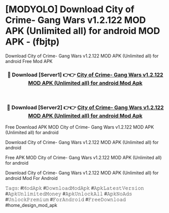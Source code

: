 # [MODYOLO] Download City of Crime- Gang Wars v1.2.122 MOD APK (Unlimited all) for android MOD APK - (fbjtp)
Download City of Crime- Gang Wars v1.2.122 MOD APK (Unlimited all) for android Free Mod APK

<div align="center">
<h3>🔴 Download [Server1] 👉👉 <a href="https://apk-comot.site?title=City_of_Crime-_Gang_Wars_v1.2.122_MOD_APK_(Unlimited_all)_for_android">City of Crime- Gang Wars v1.2.122 MOD APK (Unlimited all) for android Mod Apk</a></h3><br>

<h3>🔴 Download [Server2] 👉👉 <a href="https://apk-comot.site?title=City_of_Crime-_Gang_Wars_v1.2.122_MOD_APK_(Unlimited_all)_for_android">City of Crime- Gang Wars v1.2.122 MOD APK (Unlimited all) for android Mod Apk</a></h3>
</div>


Free Download APK MOD City of Crime- Gang Wars v1.2.122 MOD APK (Unlimited all) for android

Download City of Crime- Gang Wars v1.2.122 MOD APK (Unlimited all) for android 

Free APK MOD City of Crime- Gang Wars v1.2.122 MOD APK (Unlimited all) for android 

Download City of Crime- Gang Wars v1.2.122 MOD APK (Unlimited all) for android Mod For Android

𝚃𝚊𝚐𝚜: #𝙼𝚘𝚍𝙰𝚙𝚔 #𝙳𝚘𝚠𝚗𝚕𝚘𝚊𝚍𝙼𝚘𝚍𝙰𝚙𝚔 #𝙰𝚙𝚔𝙻𝚊𝚝𝚎𝚜𝚝𝚅𝚎𝚛𝚜𝚒𝚘𝚗 #𝙰𝚙𝚔𝚄𝚗𝚕𝚒𝚖𝚒𝚝𝚎𝚍𝙼𝚘𝚗𝚎𝚢 #𝙰𝚙𝚔𝚄𝚗𝚕𝚘𝚌𝚔𝙰𝚕𝚕 #𝙰𝚙𝚔𝙽𝚘𝙰𝚍𝚜 #𝚄𝚗𝚕𝚘𝚌𝚔𝙿𝚛𝚎𝚖𝚒𝚞𝚖 #𝙵𝚘𝚛𝙰𝚗𝚍𝚛𝚘𝚒𝚍 #𝙵𝚛𝚎𝚎𝙳𝚘𝚠𝚗𝚕𝚘𝚊𝚍 #home_design_mod_apk